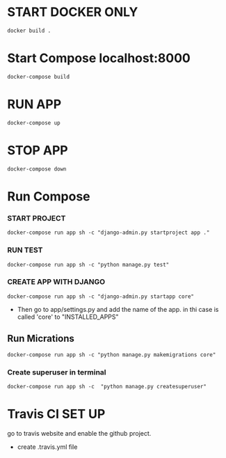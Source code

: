 # START DOCKER ONLY
```
docker build .
```

# Start Compose localhost:8000

```
docker-compose build
```
# RUN APP

```
docker-compose up
```
# STOP APP

```
docker-compose down
```

# Run Compose
### START PROJECT
```
docker-compose run app sh -c "django-admin.py startproject app ."
```
### RUN TEST
```
docker-compose run app sh -c "python manage.py test"
```
### CREATE APP WITH DJANGO
```
docker-compose run app sh -c "django-admin.py startapp core"
```
- Then go to app/settings.py and add the name of the app. in thi case is called 'core' to "INSTALLED_APPS"

## Run Micrations

```
docker-compose run app sh -c "python manage.py makemigrations core"
```
### Create superuser in terminal
```
docker-compose run app sh -c  "python manage.py createsuperuser"
```
# Travis CI SET UP

go to travis website and enable the github project.
- create .travis.yml file


